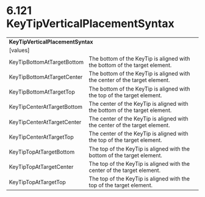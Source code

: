 <html dir="LTR" xmlns:mshelp="http://msdn.microsoft.com/mshelp" xmlns:ddue="http://ddue.schemas.microsoft.com/authoring/2003/5" xmlns:xlink="http://www.w3.org/1999/xlink" xmlns:tool="http://www.microsoft.com/tooltip">

<body>
 <input type="hidden" id="userDataCache" class="userDataStyle">
 <input type="hidden" id="hiddenScrollOffset">
 <img id="dropDownImage" style="display:none; height:0; width:0;" src="../local/drpdown.gif">
 <img id="dropDownHoverImage" style="display:none; height:0; width:0;" src="../local/drpdown_orange.gif">
 <img id="collapseImage" style="display:none; height:0; width:0;" src="../local/collapse.gif">
 <img id="expandImage" style="display:none; height:0; width:0;" src="../local/exp.gif">
 <img id="collapseAllImage" style="display:none; height:0; width:0;" src="../local/collall.gif">
 <img id="expandAllImage" style="display:none; height:0; width:0;" src="../local/expall.gif">
 <img id="copyImage" style="display:none; height:0; width:0;" src="../local/copycode.gif">
 <img id="copyHoverImage" style="display:none; height:0; width:0;" src="../local/copycodeHighlight.gif">
 <div id="header"><h1 class="heading">6.121 KeyTipVerticalPlacementSyntax</h1></div>

 <div id="mainSection">
 <div id="mainBody">
 <div id="allHistory" class="saveHistory" onsave="saveAll()" onload="loadAll()"></div>
 <p xmlns:wsd="http://wsdev.schemas.microsoft.com/authoring/2008/2" xmlns:msxsl="urn:schemas-microsoft-com:xslt" xmlns:script="urn:script" xmlns:build="urn:build">
 </p>
 <div id="sectionSection0" class="section" name="collapseableSection">
 <content xmlns="http://ddue.schemas.microsoft.com/authoring/2003/5" xmlns:wsd="http://wsdev.schemas.microsoft.com/authoring/2008/2" xmlns:msxsl="urn:schemas-microsoft-com:xslt" xmlns:script="urn:script" xmlns:build="urn:build">
 </content>
 </div>
 <div id="sectionSection1" class="section" name="collapseableSection">
 <content xmlns="http://ddue.schemas.microsoft.com/authoring/2003/5" xmlns:wsd="http://wsdev.schemas.microsoft.com/authoring/2008/2" xmlns:msxsl="urn:schemas-microsoft-com:xslt" xmlns:script="urn:script" xmlns:build="urn:build">
 <table class="ProtocolAuthoredTable" xmlns="">
 <tr><td colspan="2">
 <b>
KeyTipVerticalPlacementSyntax </b>
 </td>
 </tr>
 <tr><td><div class="indent0">[values]</div></td>
 <td> </td>
 </tr>
 <tr><td><div class="indent2">KeyTipBottomAtTargetBottom</div></td>
 <td>The bottom of the KeyTip is aligned with the bottom of the target element. </td>
 </tr>
 <tr><td><div class="indent2">KeyTipBottomAtTargetCenter</div></td>
 <td>The bottom of the KeyTip is aligned with the center of the target element. </td>
 </tr>
 <tr><td><div class="indent2">KeyTipBottomAtTargetTop</div></td>
 <td>The bottom of the KeyTip is aligned with the top of the target element. </td>
 </tr>
 <tr><td><div class="indent2">KeyTipCenterAtTargetBottom</div></td>
 <td>The center of the KeyTip is aligned with the bottom of the target element. </td>
 </tr>
 <tr><td><div class="indent2">KeyTipCenterAtTargetCenter</div></td>
 <td>The center of the KeyTip is aligned with the center of the target element. </td>
 </tr>
 <tr><td><div class="indent2">KeyTipCenterAtTargetTop</div></td>
 <td>The center of the KeyTip is aligned with the top of the target element. </td>
 </tr>
 <tr><td><div class="indent2">KeyTipTopAtTargetBottom</div></td>
 <td>The top of the KeyTip is aligned with the bottom of the target element. </td>
 </tr>
 <tr><td><div class="indent2">KeyTipTopAtTargetCenter</div></td>
 <td>The top of the KeyTip is aligned with the center of the target element. </td>
 </tr>
 <tr><td><div class="indent2">KeyTipTopAtTargetTop</div></td>
 <td>The top of the KeyTip is aligned with the top of the target element. </td>
 </tr>
</table>
 </content>
 </div>
 <!--[if gte IE 5]>
 <tool:tip element="languageFilterToolTip" avoidmouse="false"/>
 <![endif]-->
 </div>
 <a name="feedback"></a><span></span>
 </div>
</body></html>
